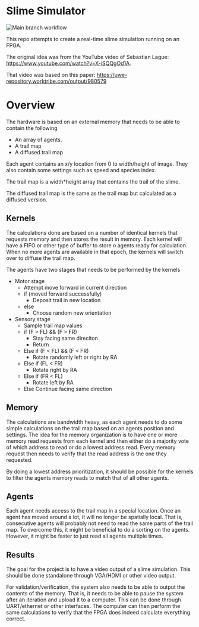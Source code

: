 # Slime Simulator

![Main branch workflow](https://github.com/nothinn/SlimeSimulator/actions/workflows/scala.yml/Badge.svg)


This repo attempts to create a real-time slime simulation running on an FPGA.

The original idea was from the YouTube video of Sebastian Lague: https://www.youtube.com/watch?v=X-iSQQgOd1A.

That video was based on this paper: https://uwe-repository.worktribe.com/output/980579


# Overview

The hardware is based on an external memory that needs to be able to contain the following
* An array of agents. 
* A trail map
* A diffused trail map

Each agent contains an x/y location from 0 to width/height of image.
They also contain some settings such as speed and species index.

The trail map is a width*height array that contains the trail of the slime.

The diffused trail map is the same as the trail map but calculated as a diffused version.

## Kernels
The calculations done are based on a number of identical kernels that requests memory and then stores the result in memory. Each kernel will have a FIFO or other type of buffer to store *n* agents ready for calculation. When no more agents are available in that epoch, the kernels will switch over to diffuse the trail map.


The agents have two stages that needs to be performed by the kernels
* Motor stage
	* Attempt move forward in current direction
	* if (moved forward successfully)
		* Deposit trail in new location
	* else
		* Choose random new orientation
* Sensory stage
	* Sample trail map values
	* if (F > FL) && (F > FR)
		* Stay facing same direciton
		* Return
	* Else if (F < FL) && (F < FR)
		* Rotate randomly left or right by RA
	* Else if (FL < FR)
		* Rotate right by RA
	* Else if (FR < FL)
		* Rotate left by RA
	* Else
		Continue facing same direction

## Memory
The calculations are bandwidth heavy, as each agent needs to do some simple calculations on the trail map based on an agents position and settings. The idea for the memory organization is to have one or more memory read requests from each kernel and then either do a majority vote of which address to read or do a lowest address read. Every memory request then needs to verify that the read address is the one they requested.

By doing a lowest address prioritization, it should be possible for the kernels to filter the agents memory reads to match that of all other agents.

## Agents
Each agent needs access to the trail map in a special location. Once an agent has moved around a lot, it will no longer be spatially local. That is, consecutive agents will probably not need to read the same parts of the trail map. To overcome this, it might be beneficial to do a sorting on the agents. However, it might be faster to just read all agents multiple times.


## Results
The goal for the project is to have a video output of a slime simulation. This should be done standalone through VGA/HDMI or other video output. 

For validation/verification, the system also needs to be able to output the contents of the memory. That is, it needs to be able to pause the system after an iteration and upload it to a computer. This can be done through UART/ethernet or other interfaces. The computer can then perform the same calculations to verify that the FPGA does indeed calculate everything correct.
